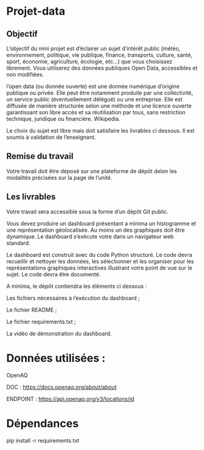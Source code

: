 # Projet-data

## Objectif
L’objectif du mini projet est d’éclairer un sujet d’intérêt public (météo, environnement, politique, vie publique, finance, transports, culture, santé, sport, économie, agriculture, écologie, etc…) que vous choisissez librement. Vous utiliserez des données publiques Open Data, accessibles et non modifiées.

l’open data (ou donnée ouverte) est une donnée numérique d’origine publique ou privée. Elle peut être notamment produite par une collectivité, un service public (éventuellement délégué) ou une entreprise. Elle est diffusée de manière structurée selon une méthode et une licence ouverte garantissant son libre accès et sa réutilisation par tous, sans restriction technique, juridique ou financière. Wikipedia.

Le choix du sujet est libre mais doit satisfaire les livrables ci dessous. Il est soumis à validation de l’enseignant.

## Remise du travail
Votre travail doit être déposé sur une plateforme de dépôt delon les modalités précisées sur la page de l’unité.

## Les livrables
Votre travail sera accessible sous la forme d’un dépôt Git public.

Vous devez produire un dashboard présentant a minima un histogramme et une représentation géolocalisée. Au moins un des graphiques doit être dynamique. Le dashboard s’exécute votre dans un navigateur web standard.

Le dashboard est construit avec du code Python structuré. Le code devra recueillir et nettoyer les données, les sélectionner et les organiser pour les représentations graphiques interactives illustrant votre point de vue sur le sujet. Le code devra être documenté.

A minima, le dépôt contiendra les éléments ci dessous :

Les fichiers nécessaires à l’exécution du dashboard ;

Le fichier README ;

Le fichier requirements.txt ;

La vidéo de démonstration du dashboard.


# Données utilisées :

OpenAQ

DOC : https://docs.openaq.org/about/about

ENDPOINT : https://api.openaq.org/v3/locations/id

# Dépendances

pip install -r requirements.txt